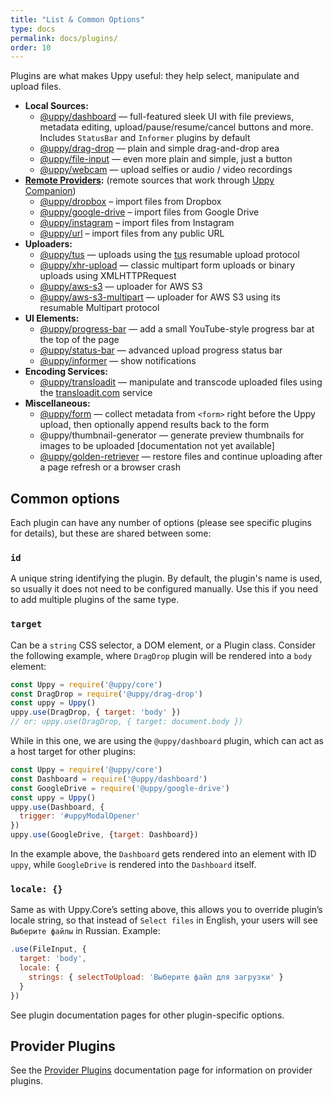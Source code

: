 ```yaml
---
title: "List & Common Options"
type: docs
permalink: docs/plugins/
order: 10
---
```


Plugins are what makes Uppy useful: they help select, manipulate and upload files.

- **Local Sources:**
  - [@uppy/dashboard](/docs/dashboard) — full-featured sleek UI with file previews, metadata editing, upload/pause/resume/cancel buttons and more. Includes `StatusBar` and `Informer` plugins by default
  - [@uppy/drag-drop](/docs/drag-drop) — plain and simple drag-and-drop area
  - [@uppy/file-input](/docs/file-input) — even more plain and simple, just a button
  - [@uppy/webcam](/docs/webcam) — upload selfies or audio / video recordings
- **[Remote Providers](/docs/providers):** (remote sources that work through [Uppy Companion](/docs/companion/))
  - [@uppy/dropbox](/docs/dropbox) – import files from Dropbox
  - [@uppy/google-drive](/docs/google-drive) – import files from Google Drive
  - [@uppy/instagram](/docs/instagram) – import files from Instagram
  - [@uppy/url](/docs/url) – import files from any public URL
- **Uploaders:**
  - [@uppy/tus](/docs/tus) — uploads using the [tus](https://tus.io) resumable upload protocol
  - [@uppy/xhr-upload](/docs/xhr-upload) — classic multipart form uploads or binary uploads using XMLHTTPRequest
  - [@uppy/aws-s3](/docs/aws-s3) — uploader for AWS S3
  - [@uppy/aws-s3-multipart](/docs/aws-s3-multipart) — uploader for AWS S3 using its resumable Multipart protocol
- **UI Elements:**
  - [@uppy/progress-bar](/docs/progress-bar) — add a small YouTube-style progress bar at the top of the page
  - [@uppy/status-bar](/docs/status-bar) — advanced upload progress status bar
  - [@uppy/informer](/docs/informer) — show notifications
- **Encoding Services:**
  - [@uppy/transloadit](/docs/transloadit) — manipulate and transcode uploaded files using the [transloadit.com](https://transloadit.com) service
- **Miscellaneous:**
  - [@uppy/form](/docs/form) — collect metadata from `<form>` right before the Uppy upload, then optionally append results back to the form
  <!-- TODO document? -->
  - @uppy/thumbnail-generator — generate preview thumbnails for images to be uploaded [documentation not yet available]
  - [@uppy/golden-retriever](/docs/golden-retriever) — restore files and continue uploading after a page refresh or a browser crash

## Common options

Each plugin can have any number of options (please see specific plugins for details), but these are shared between some:

### `id`

A unique string identifying the plugin. By default, the plugin's name is used, so usually it does not need to be configured manually. Use this if you need to add multiple plugins of the same type.

### `target`

Can be a `string` CSS selector, a DOM element, or a Plugin class. Consider the following example, where `DragDrop` plugin will be rendered into a `body` element:

```js
const Uppy = require('@uppy/core')
const DragDrop = require('@uppy/drag-drop')
const uppy = Uppy()
uppy.use(DragDrop, { target: 'body' })
// or: uppy.use(DragDrop, { target: document.body })
```

While in this one, we are using the `@uppy/dashboard` plugin, which can act as a host target for other plugins:

```js
const Uppy = require('@uppy/core')
const Dashboard = require('@uppy/dashboard')
const GoogleDrive = require('@uppy/google-drive')
const uppy = Uppy()
uppy.use(Dashboard, {
  trigger: '#uppyModalOpener'
})
uppy.use(GoogleDrive, {target: Dashboard})
```

In the example above, the `Dashboard` gets rendered into an element with ID `uppy`, while `GoogleDrive` is rendered into the `Dashboard` itself.

### `locale: {}`

Same as with Uppy.Core’s setting above, this allows you to override plugin’s locale string, so that instead of `Select files` in English, your users will see `Выберите файлы` in Russian. Example:

```js
.use(FileInput, {
  target: 'body',
  locale: {
    strings: { selectToUpload: 'Выберите файл для загрузки' }
  }
})
```

See plugin documentation pages for other plugin-specific options.

<!-- Keep this heading, it is here to avoid breaking existing URLs -->
<!-- Previously the content that is now at /docs/providers was here -->
## Provider Plugins

See the [Provider Plugins](/docs/providers) documentation page for information on provider plugins.
